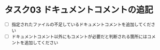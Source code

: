 # タスク03 ドキュメントコメントの追記

- [ ] 指定されたファイルの不足しているドキュメントコメントを追加してください
- [ ] ドキュメントコメント以外にもコメントが必要だと判断される箇所にはコメントを追加してください